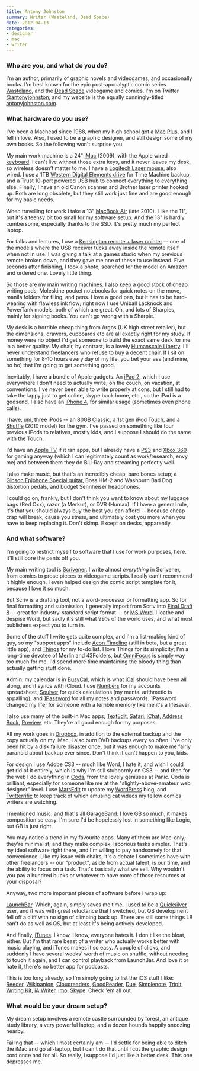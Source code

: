 ```yaml
---
title: Antony Johnston
summary: Writer (Wasteland, Dead Space)
date: 2012-04-13
categories:
- designer
- mac
- writer
---
```


### Who are you, and what do you do?

I'm an author, primarily of graphic novels and videogames, and occasionally books. I'm best known for the epic post-apocalyptic comic series [Wasteland](http://www.onipress.com/thebigwet/ "The Big Wet's site."), and the [Dead Space][dead-space] videogame and comics. I'm on Twitter [@antonyjohnston](https://twitter.com/#!/antonyjohnston "Antony's Twitter account."), and my website is the equally cunningly-titled [antonyjohnston.com](http://antonyjohnston.com/ "Antony's website.").

### What hardware do you use?

I've been a Machead since 1988, when my high school got a [Mac Plus][macintosh-plus], and I fell in love. Also, I used to be a graphic designer, and still design some of my own books. So the following won't surprise you.

My main work machine is a 24" [iMac][] (2009), with the Apple wired [keyboard][]. I can't live without those extra keys, and it never leaves my desk, so wireless doesn't matter to me. I have a [Logitech Laser mouse][rx1000], also wired. I use a 1TB [Western Digital Elements drive][elements-desktop] for Time Machine backup, and a Trust 10-port powered USB hub to connect everything to everything else. Finally, I have an old Canon scanner and Brother laser printer hooked up. Both are long obsolete, but they still work just fine and are good enough for my basic needs.

When travelling for work I take a 13" [MacBook Air][macbook-air] (late 2010). I like the 11", but it's a teensy bit too small for my software setup. And the 13" is hardly cumbersome, especially thanks to the SSD. It's pretty much my perfect laptop. 

For talks and lectures, I use a [Kensington remote + laser pointer][wireless-presenter-laser] -- one of the models where the USB receiver tucks away inside the remote itself when not in use. I was giving a talk at a games studio when my previous remote broken down, and they gave me one of these to use instead. Five seconds after finishing, I took a photo, searched for the model on Amazon and ordered one. Lovely little thing.

So those are my main writing machines. I also keep a good stock of cheap writing pads, Moleskine pocket notebooks for quick notes on the move, manila folders for filing, and pens. I love a good pen, but it has to be hard-wearing with flawless ink flow; right now I use Uniball Lacknock and PowerTank models, both of which are great. Oh, and lots of Sharpies, mainly for signing books. You can't go wrong with a Sharpie.

My desk is a horrible cheap thing from Argos (UK high street retailer), but the dimensions, drawers, cupboards etc are all exactly right for my study. If money were no object I'd get someone to build the exact same desk for me in a better quality. My chair, by contrast, is a lovely [Humanscale Liberty][liberty]. I'll never understand freelancers who refuse to buy a decent chair. If I sit on something for 8-10 hours every day of my life, you bet your ass (and mine, ho ho) that I'm going to get something good.

Inevitably, I have a bundle of Apple gadgets. An [iPad 2][ipad-2], which I use everywhere I don't need to actually write; on the couch, on vacation, at conventions. I've never been able to write properly at cons, but I still had to take the lappy just to get online, skype back home, etc., so the iPad is a godsend. I also have an [iPhone 4][iphone-4], for similar usage (sometimes even phone calls). 

I have, um, three iPods -- an 80GB [Classic][ipod-classic], a 1st gen [iPod Touch][ipod-touch], and a [Shuffle][ipod-shuffle] (2010 model) for the gym. I've passed on something like four previous iPods to relatives, mostly kids, and I suppose I should do the same with the Touch. 

I'd have an [Apple TV][apple-tv] if it ran apps, but I already have a [PS3][] and [Xbox 360][xbox-360] for gaming anyway (which I can legitimately count as work/research, envy me) and between them they do Blu-Ray and streaming perfectly well.

I also make music, but that's an incredibly cheap, bare bones setup; a [Gibson Epiphone Special guitar][epiphone-les-paul-special-ii], Boss HM-2 and Washburn Bad Dog distortion pedals, and budget Sennheiser headphones.

I could go on, frankly, but I don't think you want to know about my luggage bags (Red Oxx), razor (a Merkur), or DVR (Humax). If I have a general rule, it's that you should always buy the best you can afford -- because cheap crap will break, cause you stress, and ultimately cost you more when you have to keep replacing it. Don't skimp. Except on desks, apparently.

### And what software?

I'm going to restrict myself to software that I use for work purposes, here. It'll still bore the pants off you.

My main writing tool is [Scrivener][]. I write almost *everything* in Scrivener, from comics to prose pieces to videogame scripts. I really can't recommend it highly enough. I even helped design the comic script template for it, because I love it so much.

But Scriv is a drafting tool, not a word-processor or formatting app. So for final formatting and submission, I generally import from Scriv into [Final Draft 8][final-draft] -- great for industry-standard script format -- or [MS Word][word]. I loathe and despise Word, but sadly it's still what 99% of the world uses, and what most publishers expect you to turn in.

Some of the stuff I write gets quite complex, and I'm a list-making kind of guy, so my "support apps" include [Aeon Timeline][aeon-timeline] (still in beta, but a great little app), and [Things][] for my to-do list. I love Things for its simplicity; I'm a long-time devotee of Merlin and 43Folders, but [OmniFocus][] is simply way too much for me. I'd spend more time maintaining the bloody thing than actually getting stuff done.

Admin: my calendar is in [BusyCal][], which is what [iCal][] should have been all along, and it syncs with iCloud. I use [Numbers][] for my accounts spreadsheet, [Soulver][] for quick calculations (my mental arithmetic is appalling), and [1Password][] for all my notes and passwords. 1Password changed my life; for someone with a terrible memory like me it's a lifesaver. 

I also use many of the built-in Mac apps; [TextEdit][], [Safari][], [iChat][], [Address Book][address-book], [Preview][], etc. They're all good enough for my purposes.

All my work goes in [Dropbox][], in addition to the external backup and the copy actually on my iMac. I also burn DVD backups every so often. I've only been hit by a disk failure disaster once, but it was enough to make me fairly paranoid about backup ever since. Don't think it can't happen to you, kids.

For design I use Adobe CS3 -- much like Word, I hate it, and wish I could get rid of it entirely, which is why I'm still stubbornly on CS3 -- and then for the web I do everything in [Coda][], from the lovely geniuses at Panic. Coda is brilliant, especially for someone like me at the "slightly-above-amateur web designer" level. I use [MarsEdit][] to update my [WordPress][] blog, and [Twitterrific][] to keep track of which amusing cat videos my fellow comics writers are watching. 

I mentioned music, and that's all [GarageBand][]. I love GB so much, it makes composition so easy. I'm sure I'd be hopelessly lost in something like Logic, but GB is just right.

You may notice a trend in my favourite apps. Many of them are Mac-only; they're minimalist; and they make complex, laborious tasks simpler. That's my ideal software right there, and I'm willing to pay handsomely for that convenience. Like my issue with chairs, it's a debate I sometimes have with other freelancers -- our "product", aside from actual talent, is our time, and the ability to focus on a task. That's basically what we sell. Why wouldn't you pay a hundred bucks or whatever to have more of those resources at your disposal?

Anyway, two more important pieces of software before I wrap up:

[LaunchBar][]. Which, again, simply saves me time. I used to be a [Quicksilver][] user, and it was with great reluctance that I switched, but QS development fell off a cliff with no sign of climbing back up. There are still some things LB can't do as well as QS, but at least it's being actively developed.

And finally, [iTunes][]. I know, I know, everyone hates it. I don't like the bloat, either. But I'm that rare beast of a writer who actually works better with music playing, and iTunes makes it so easy. A couple of clicks, and suddenly I have several weeks' worth of music on shuffle, without needing to touch it again, and I can control playback from LaunchBar. And love it or hate it, there's no better app for podcasts.

This is too long already, so I'm simply going to list the iOS stuff I like: [Reeder][reeder-ios], [Wikipanion][wikipanion-ios], [Cloudreaders][cloudreaders-ios], [GoodReader][goodreader-ios], [Due][due-ios], [Simplenote][simplenote-ios], [TripIt][tripit-ios], [Writing Kit][writing-kit-ios], [iA Writer][ia-writer-ios], [imo][imo-ios], [Skype][skype-ios]. Check 'em all out.

### What would be your dream setup?

My dream setup involves a remote castle surrounded by forest, an antique study library, a very powerful laptop, and a dozen hounds happily snoozing nearby.

Failing that -- which I most certainly am -- I'd settle for being able to ditch the iMac and go all-laptop, but I can't do that until I cut the graphic design cord once and for all. So really, I suppose I'd just like a better desk. This one depresses me.

[1password]: https://1password.com "Password management software for Mac OS X."
[address-book]: http://web.archive.org/web/20191014200329/https://support.apple.com/en-us/HT201728 "A contacts application included with Mac OS X."
[aeon-timeline]: https://timeline.app/ "A Mac timeline app for writers."
[apple-tv]: https://en.wikipedia.org/wiki/Apple_TV "A device for viewing media on a TV."
[busycal]: http://www.busymac.com/busycal/ "Advanced calendar software for Mac OS X."
[cloudreaders-ios]: https://apps.apple.com/us/app/cloudreaders-pdf-cbz-cbr/id363484920 "A book and comic reading app."
[coda]: https://panic.com/coda/ "A single-window HTML/web tool for the Mac."
[dead-space]: https://www.ea.com/games/dead-space/dead-space "A very scary survival horror game."
[dropbox]: https://www.dropbox.com/ "Online syncing and storage."
[due-ios]: https://www.dueapp.com/ "A to-do app."
[elements-desktop]: https://www.wd.com/en/products/products.aspx?id=260 "An external hard drive."
[epiphone-les-paul-special-ii]: https://www.epiphone.com/Products/Les-Paul/Les-Paul-Special-II.aspx "An electric guitar."
[final-draft]: https://store.finaldraft.com/final-draft-10.html "Popular screenwriting software."
[garageband]: https://www.apple.com/mac/garageband/ "An audio recording and editing tool for the Mac."
[goodreader-ios]: https://goodreader.com/ "A PDF reader for the iPad."
[ia-writer-ios]: https://apps.apple.com/us/app/ia-writer/id392502056 "A focus-oriented writing application for iOS."
[ical]: https://en.wikipedia.org/wiki/Calendar_(Apple) "The calendar software included with macOS."
[ichat]: https://en.wikipedia.org/wiki/IChat "An AIM/Jabber client included with Mac OS X."
[imac]: https://www.apple.com/imac-24/ "An all-in-one computer."
[imo-ios]: https://apps.apple.com/us/app/imo/id336435697 "A multi-protocol IM app."
[ipad-2]: https://www.apple.com/ipad/ "A tablet device."
[iphone-4]: https://en.wikipedia.org/wiki/IPhone_4 "A smartphone."
[ipod-classic]: https://support.apple.com/ipod-touch "A music player."
[ipod-shuffle]: https://www.apple.com/services/ "A very small music player."
[ipod-touch]: https://support.apple.com/ipod-touch "It's like an iPhone, without the phone bit."
[itunes]: https://www.apple.com/itunes/ "A jukebox application and online store."
[keyboard]: https://www.apple.com/us/shop/goto/mac/accessories "The keyboard."
[launchbar]: https://www.obdev.at/products/launchbar/index.html "An application launcher and data manager for the Mac."
[liberty]: http://web.archive.org/web/20150321094722/http://www.humanscale.com:80/products/product_detail.cfm?group=LibertyTaskChair "A chair."
[macbook-air]: https://www.apple.com/macbook-air/ "A very thin laptop."
[macintosh-plus]: https://en.wikipedia.org/wiki/Macintosh_Plus "The third Macintosh computer."
[marsedit]: https://redsweater.com/marsedit/ "A weblog editor for the Mac."
[numbers]: https://www.apple.com/numbers/ "A spreadsheet application for the Mac."
[omnifocus]: https://www.omnigroup.com/omnifocus/ "Task management software for the Mac."
[preview]: https://en.wikipedia.org/wiki/Preview_(Mac_OS) "An image viewer included with Mac OS X."
[ps3]: https://www.playstation.com/en-us/ "A shiny gaming console from Sony."
[quicksilver]: https://qsapp.com/ "A data manipulator and launcher for the Mac."
[reeder-ios]: https://reederapp.com "A Google Reader client for iOS."
[rx1000]: http://web.archive.org/web/20190506103015/https://www.cnet.com/products/logitech-rx1000-mouse-9317100403/ "A wired laser mouse."
[safari]: https://www.apple.com/safari/ "A fast web browser."
[scrivener]: http://www.literatureandlatte.com/scrivener.php "A Mac text editor aimed at writers."
[simplenote-ios]: https://apps.apple.com/us/app/simplenote/id289429962 "A note app with cloud syncing."
[skype-ios]: https://apps.apple.com/app/skype/id304878510 "A Skype voice/video client for the iOS platform."
[soulver]: https://acqualia.com/soulver/ "A Mac application that's a cross between a spreadsheet and a calculator."
[textedit]: http://web.archive.org/web/20200525165141/https://support.apple.com/en-us/HT2523 "A text editor included with Mac OS X."
[things]: https://culturedcode.com/things/ "A task management application for the Mac."
[tripit-ios]: https://www.tripit.com/web/download "An iPhone client for the trip sharing service."
[twitterrific]: https://twitterrific.com/beyond "A Twitter client for the Mac."
[wikipanion-ios]: http://www.wikipanion.net/ "A Wikipedia app for the iPhone."
[wireless-presenter-laser]: http://web.archive.org/web/20221225194634/http://www.amazon.com/Kensington-33374-Wireless-Presenter-Pointer/dp/B000FPGP4U/ "A wireless presenter. With a laser pointer."
[word]: https://www.microsoft.com/en-us/microsoft-365/word "A document editor."
[wordpress]: https://wordpress.com/ "Weblog publishing software."
[writing-kit-ios]: https://apps.apple.com/us/app/writing-kit-research-write/id426208994 "A Markdown-based text editor for iOS."
[xbox-360]: https://www.xbox.com/en-US/Xbox360 "A gaming console."
